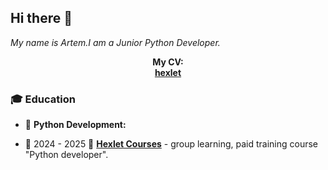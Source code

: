 ## Hi there 👋

<!--
**SerovAA/SerovAA** is a ✨ _special_ ✨ repository because its `README.md` (this file) appears on your GitHub profile.

Here are some ideas to get you started:

- 🔭 I’m currently working on ...
- 🌱 I’m currently learning ...
- 👯 I’m looking to collaborate on ...
- 🤔 I’m looking for help with ...
- 💬 Ask me about ...
- 📫 How to reach me: ...
- 😄 Pronouns: ...
- ⚡ Fun fact: ...
-->

<i>My name is Artem.I am a Junior Python Developer.</i></p>

<p align="center">
  <b>My CV:</b>
  <br>
  <b><a href="https://cv.hexlet.io/ru/resumes/5112">hexlet</a></b>
</p>
 
 

### 🎓 Education

- 📖 **Python Development:**


- 📆 2024 - 2025
📍 **[Hexlet Courses](https://ru.hexlet.io/)** - group learning, paid training course "Python developer".

